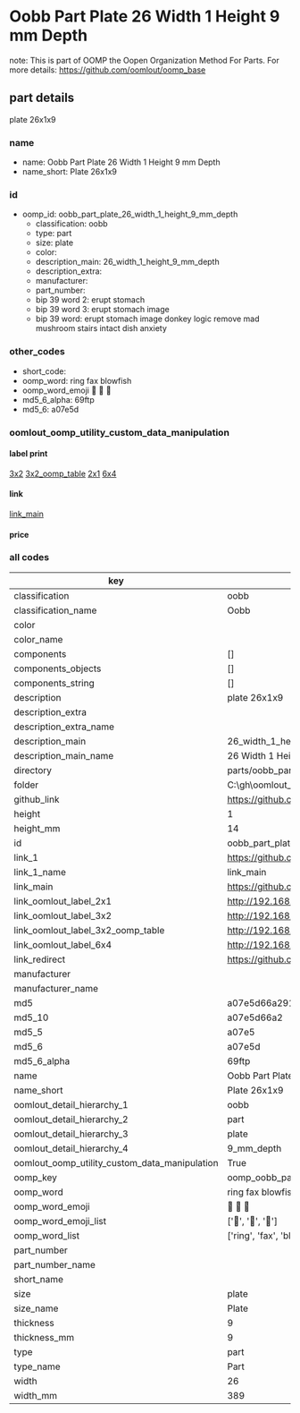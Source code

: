 # Oobb Part Plate 26 Width 1 Height 9 mm Depth  

note: This is part of OOMP the Oopen Organization Method For Parts. For more details: https://github.com/oomlout/oomp_base

##  part details
  



plate 26x1x9



### name
* name: Oobb Part Plate 26 Width 1 Height 9 mm Depth
* name_short: Plate 26x1x9 
### id
* oomp_id: oobb_part_plate_26_width_1_height_9_mm_depth
  * classification: oobb
  * type: part
  * size: plate
  * color: 
  * description_main: 26_width_1_height_9_mm_depth
  * description_extra: 
  * manufacturer: 
  * part_number: 
  * bip 39 word 2: erupt stomach
  * bip 39 word 3: erupt stomach image
  * bip 39 word: erupt stomach image donkey logic remove mad mushroom stairs intact dish anxiety

### other_codes
* short_code: 
* oomp_word: ring fax blowfish
* oomp_word_emoji :ring: :fax: :blowfish:
* md5_6_alpha: 69ftp
* md5_6: a07e5d






### oomlout_oomp_utility_custom_data_manipulation
#### label print
[3x2](http://192.168.1.245:1112/?label=oomp%2069ftp)
[3x2_oomp_table](http://192.168.1.108:1112/?label=oomp%2069ftp)
[2x1](http://192.168.1.242:1112/?label=oomp%2069ftp)
[6x4](http://192.168.1.55:1112/?label=oomp%2069ftp)    

#### link

[link_main](https://github.com/oomlout/oomlout_oobb_version_4_generated_parts/tree/main/navigation_oomp/oobb/part/plate/26_width_1_height_9_mm_depth/part)                              

#### price







### all codes 
| key | value |  
| --- | --- |  
| classification | oobb |  
| classification_name | Oobb |  
| color |  |  
| color_name |  |  
| components | [] |  
| components_objects | [] |  
| components_string | [] |  
| description | plate 26x1x9 |  
| description_extra |  |  
| description_extra_name |  |  
| description_main | 26_width_1_height_9_mm_depth |  
| description_main_name | 26 Width 1 Height 9 mm Depth |  
| directory | parts/oobb_part_plate_26_width_1_height_9_mm_depth |  
| folder | C:\gh\oomlout_oobb_version_4_generated_parts\parts\oobb_part_plate_26_width_1_height_9_mm_depth |  
| github_link | https://github.com/oomlout/oomlout_oomp_part_src/tree/main/parts/oobb_part_plate_26_width_1_height_9_mm_depth |  
| height | 1 |  
| height_mm | 14 |  
| id | oobb_part_plate_26_width_1_height_9_mm_depth |  
| link_1 | https://github.com/oomlout/oomlout_oobb_version_4_generated_parts/tree/main/navigation_oomp/oobb/part/plate/26_width_1_height_9_mm_depth/part |  
| link_1_name | link_main |  
| link_main | https://github.com/oomlout/oomlout_oobb_version_4_generated_parts/tree/main/navigation_oomp/oobb/part/plate/26_width_1_height_9_mm_depth/part |  
| link_oomlout_label_2x1 | http://192.168.1.242:1112/?label=oomp%2069ftp |  
| link_oomlout_label_3x2 | http://192.168.1.245:1112/?label=oomp%2069ftp |  
| link_oomlout_label_3x2_oomp_table | http://192.168.1.108:1112/?label=oomp%2069ftp |  
| link_oomlout_label_6x4 | http://192.168.1.55:1112/?label=oomp%2069ftp |  
| link_redirect | https://github.com/oomlout/oomlout_oobb_version_4_generated_parts/tree/main/parts/oobb_plate_26_01_09 |  
| manufacturer |  |  
| manufacturer_name |  |  
| md5 | a07e5d66a291d0b6d7c1c412e2b58a67 |  
| md5_10 | a07e5d66a2 |  
| md5_5 | a07e5 |  
| md5_6 | a07e5d |  
| md5_6_alpha | 69ftp |  
| name | Oobb Part Plate 26 Width 1 Height 9 mm Depth |  
| name_short | Plate 26x1x9  |  
| oomlout_detail_hierarchy_1 | oobb |  
| oomlout_detail_hierarchy_2 | part |  
| oomlout_detail_hierarchy_3 | plate |  
| oomlout_detail_hierarchy_4 | 9_mm_depth |  
| oomlout_oomp_utility_custom_data_manipulation | True |  
| oomp_key | oomp_oobb_part_plate_26_width_1_height_9_mm_depth |  
| oomp_word | ring fax blowfish |  
| oomp_word_emoji | :ring: :fax: :blowfish: |  
| oomp_word_emoji_list | [':ring:', ':fax:', ':blowfish:'] |  
| oomp_word_list | ['ring', 'fax', 'blowfish'] |  
| part_number |  |  
| part_number_name |  |  
| short_name |  |  
| size | plate |  
| size_name | Plate |  
| thickness | 9 |  
| thickness_mm | 9 |  
| type | part |  
| type_name | Part |  
| width | 26 |  
| width_mm | 389 |  
